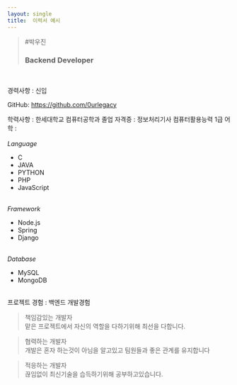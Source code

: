 ```yaml
---
layout: single
title:  이력서 예시
---
```


>#박우진
>### Backend Developer

<br>

경력사항 : 신입

GitHub: https://github.com/0urlegacy

학력사항 : 한세대학교 컴퓨터공학과 졸업
자격증 : 정보처리기사 컴퓨터활용능력 1급
어학 : 
<br><br>
_Language_
* C
* JAVA
* PYTHON
* PHP
* JavaScript <br><br>

_Framework_
* Node.js
* Spring
* Django <br><br>

_Database_
* MySQL
* MongoDB <br><br>

프로젝트 경험 : 
백엔드 개발경험 <br>

> 책임감있는 개발자 <br>
맡은 프로젝트에서 자신의 역할을 다하기위해 최선을 다합니다.

> 협력하는 개발자 <br>
개발은 혼자 하는것이 아님을 알고있고 팀원들과 좋은 관계를 유지합니다

>적응하는 개발자 <br>
끊임없이 최신기술을 습득하기위해 공부하고있습니다.

